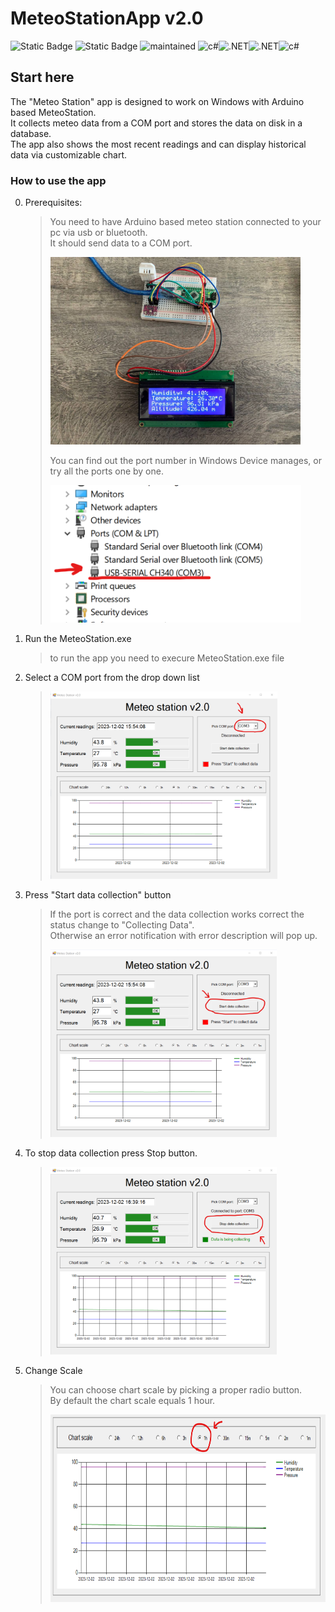 # MeteoStationApp v2.0

![Static Badge](https://img.shields.io/badge/dotnet_Framework-%204.7.2-blue) ![Static Badge](https://img.shields.io/badge/platform-Windows-green) <img src="https://img.shields.io/badge/Maintained%3F-yes-green.svg" alt="maintained" height="20px">
<img src="https://img.shields.io/badge/C%23-239120?style=for-the-badge&logo=c-sharp&logoColor=white" alt="c#" height="28px"><img src="https://img.shields.io/badge/.NET Framework-5C2D91?style=for-the-badge&logo=.net&logoColor=white" alt=".NET" height="28px"><img src="https://img.shields.io/badge/winforms-8c0a90?style=for-the-badge&logo=.net&logoColor=white" alt=".NET" height="28px"><img src="https://img.shields.io/badge/SQLite-05a5f5?style=for-the-badge&logo=c-sharp&logoColor=white" alt="c#" height="28px">

## Start here

The "Meteo Station" app is designed to work on Windows with Arduino based MeteoStation.\
It collects meteo data from a COM port and stores the data on disk in a database.\
The app also shows the most recent readings and can display historical data via customizable chart.

### How to use the app

0. Prerequisites:
    >You need to have Arduino based meteo station connected to your pc via usb or bluetooth.\
    >It should send data to a COM port.
    >
    > <img src="meteoStation.jpg" alt="meteoStation.jpg" height="300px"/>
    >
    >You can find out the port number in Windows Device manages, or try all the ports one by one.
    >
    > <img src="deviceManager.png" alt="deviceManager.png" height="220px"/>

1. Run the MeteoStation.exe
    > to run the app you need to execure MeteoStation.exe file

2. Select a COM port from the drop down list
    ><img src="uiCom.png" alt="uiCom.png" height="300px"/>

3. Press "Start data collection" button

    > If the port is correct and the data collection works correct the status change to "Collecting Data".\
    >Otherwise an error notification with error description will pop up.
    >
    > <img src="uiStart.png" alt="uiStart.png" height="300px"/>

4. To stop data collection press Stop button.
    > <img src="uiStop.png" alt="uiStop.png" height="300px"/>
5. Change Scale

    > You can choose chart scale by picking a proper radio button.\
    By default the chart scale equals 1 hour.
    >
    ><img src="uiScale.png" alt="uiScale.png" height="300px"/>
